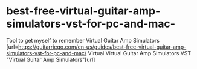 # best-free-virtual-guitar-amp-simulators-vst-for-pc-and-mac-
Tool to get myself to remember Virtual Guitar Amp Simulators [url=https://guitarriego.com/en-us/guides/best-free-virtual-guitar-amp-simulators-vst-for-pc-and-mac/ Virtual Virtual Guitar Amp Simulators VST "Virtual Guitar Amp Simulators"[url]




